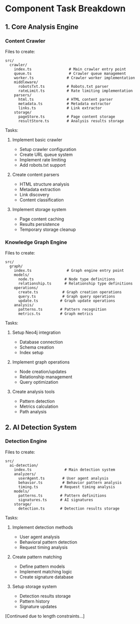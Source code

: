 # Component Task Breakdown

## 1. Core Analysis Engine

### Content Crawler
Files to create:
```
src/
  crawler/
    index.ts                 # Main crawler entry point
    queue.ts                 # Crawler queue management
    worker.ts               # Crawler worker implementation
    middleware/
      robotsTxt.ts          # Robots.txt parser
      rateLimit.ts          # Rate limiting implementation
    parsers/
      html.ts               # HTML content parser
      metadata.ts           # Metadata extractor
      links.ts              # Link extractor
    storage/
      pageStore.ts          # Page content storage
      resultStore.ts        # Analysis results storage
```

Tasks:
1. Implement basic crawler
   - Setup crawler configuration
   - Create URL queue system
   - Implement rate limiting
   - Add robots.txt support

2. Create content parsers
   - HTML structure analysis
   - Metadata extraction
   - Link discovery
   - Content classification

3. Implement storage system
   - Page content caching
   - Results persistence
   - Temporary storage cleanup

### Knowledge Graph Engine
Files to create:
```
src/
  graph/
    index.ts                # Graph engine entry point
    models/
      node.ts              # Node type definitions
      relationship.ts      # Relationship type definitions
    operations/
      create.ts           # Graph creation operations
      query.ts            # Graph query operations
      update.ts          # Graph update operations
    analysis/
      patterns.ts        # Pattern recognition
      metrics.ts         # Graph metrics
```

Tasks:
1. Setup Neo4j integration
   - Database connection
   - Schema creation
   - Index setup

2. Implement graph operations
   - Node creation/updates
   - Relationship management
   - Query optimization

3. Create analysis tools
   - Pattern detection
   - Metrics calculation
   - Path analysis

## 2. AI Detection System

### Detection Engine
Files to create:
```
src/
  ai-detection/
    index.ts               # Main detection system
    analyzers/
      userAgent.ts        # User agent analysis
      behavior.ts         # Behavior pattern analysis
      timing.ts          # Request timing analysis
    models/
      patterns.ts        # Pattern definitions
      signatures.ts      # AI signatures
    storage/
      detection.ts       # Detection results storage
```

Tasks:
1. Implement detection methods
   - User agent analysis
   - Behavioral pattern detection
   - Request timing analysis

2. Create pattern matching
   - Define pattern models
   - Implement matching logic
   - Create signature database

3. Setup storage system
   - Detection results storage
   - Pattern history
   - Signature updates

[Continued due to length constraints...]
